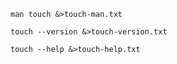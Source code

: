 

```shell
man touch &>touch-man.txt
```

```shell
touch --version &>touch-version.txt
```

```shell
touch --help &>touch-help.txt
```